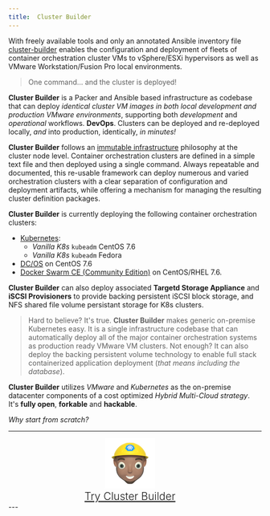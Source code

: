 ```yaml
---
title:  Cluster Builder
---
```


With freely available tools and only an annotated Ansible inventory file [cluster-builder](https://github.com/ids/cluster-builder) enables the configuration and deployment of fleets of container orchestration cluster VMs to vSphere/ESXi hypervisors as well as VMware Workstation/Fusion Pro local environments.

> One command... and the cluster is deployed!

<script id="asciicast-a943vht5cFztd5Oxm1T7gVd3c" src="https://asciinema.org/a/a943vht5cFztd5Oxm1T7gVd3c.js" async data-autoplay="true" data-rows="41" data-theme="solarized-dark" data-size="small" data-speed="20"></script>

<script
  src="https://code.jquery.com/jquery-3.3.1.min.js"
  integrity="sha256-FgpCb/KJQlLNfOu91ta32o/NMZxltwRo8QtmkMRdAu8="
  crossorigin="anonymous"></script>

__Cluster Builder__ is a Packer and Ansible based infrastructure as codebase that can deploy _identical cluster VM images in both local development and production VMware environments_, supporting both  _development_ and _operational_ workflows. __DevOps__.  Clusters can be deployed and re-deployed locally, _and_ into production, identically, _in minutes!_

__Cluster Builder__ follows an [immutable infrastructure](https://www.digitalocean.com/community/tutorials/what-is-immutable-infrastructure) philosophy at the cluster node level.  Container orchestration clusters are defined in a simple text file and then deployed using a single command.  Always repeatable and documented, this re-usable framework can deploy numerous and varied orchestration clusters with a clear separation of configuration and deployment artifacts, while offering a mechanism for managing the resulting cluster definition packages.

__Cluster Builder__ is currently deploying the following container orchestration clusters:

* [Kubernetes](https://kubernetes.io/):
  * _Vanilla K8s_ `kubeadm` CentOS 7.6
  * _Vanilla K8s_ `kubeadm` Fedora  
* [DC/OS](https://dcos.io/) on CentOS 7.6
* [Docker Swarm CE (Community Edition)](https://docs.docker.com/engine/swarm/) on CentOS/RHEL 7.6.

__Cluster Builder__ can also deploy associated __Targetd Storage Appliance__ and __iSCSI Provisioners__ to provide backing persistent iSCSI block storage, and NFS shared file volume persistant storage for K8s clusters.

> Hard to believe?  It's true.  __Cluster Builder__ makes generic on-premise Kubernetes easy.  It is a single infrastructure codebase that can automatically deploy all of the major container orchestration systems as production ready VMware VM clusters.  Not enough? It can also deploy the backing persistent volume technology to enable full stack containerized application deployment (_that means including the database_).  

__Cluster Builder__ utilizes _VMware_ and _Kubernetes_ as the on-premise datacenter components of a cost optimized _Hybrid Multi-Cloud strategy_. It's __fully open__, __forkable__ and __hackable__.  

_Why start from scratch?_

---
<div class="center" style="margin-left: -20px;">
<img style="width: 100px" src="/assets/images/cbLogo2-100.png" >
</div>
<div class="center" style="margin-left: -20px;">
<a id="try-cb-link" href="https://github.com/ids/cluster-builder">Try Cluster Builder</a>
</div>
---
<script>

window.onload = function() {

  function swapClusterType() {
    var cluster = $("#title-cluster-type").text();
    switch(cluster) {
      case "Kubernetes":
        cluster = "Docker Swarm";
        break;
      case "Docker Swarm":
        cluster = "DC/OS";
        break;
      default:
        cluster = "Kubernetes";
    }
    $("#title-cluster-type").fadeOut(function(){
      $("#title-cluster-type").html(cluster);
      $("#title-cluster-type").fadeIn();
    });
  }

  function swapEnv() {
    var cluster = $("#title-vmware-env").text();
    switch(cluster) {
      case "VMware ESXi":
        cluster = "VMware Fusion";
        break;
      case "VMware Fusion":
        cluster = "VMware Workstation Windows";
        break;
      case "VMware Workstation Windows":
        cluster = "VMware Workstation Linux";
        break;
      default:
        cluster = "VMware ESXi";
    }
    $("#title-vmware-env").fadeOut(function(){
      $("#title-vmware-env").html(cluster);
      $("#title-vmware-env").fadeIn();
    });
  }

  //setInterval(swapClusterType,5000);
  //setInterval(swapEnv,3500);

  //swapClusterType();
  //swapEnv();

}

</script>

<style>

#header_wrap {
  background: linear-gradient(to top, #002B36, #004a5d);
}

#footer_wrap {
  background-color: #002B36;
}

#main_content_wrap { 
  background-color: #fff;
}
#title-flash {
  font-weight: 200;
  font-size: 1.5em;
}

#project_title,
#project_tagline {
  margin-left: 10px;
}

#title-cluster-type,
#title-vmware-env {
  font-weight: bolder;
  color: #333;
}

#try-cb-link {
  font-weight: 300;
  font-size: 1.5em;
}

.center {
  text-align: center;
}

.marketing-hype {
  color: #787977;
  font-weight: 400;
  font-size: 1.2em;
}

#main_content p {
  font-weight: 300;
  margin-top: 30px;
  margin-bottom: 30px;
}

#main_content {
  font-size: 1.2em;
  font-weight: 300;
  margin-top: 30px;
  margin-bottom: 30px;
}

.asciicast {
  max-height: 511px;
}
</style>